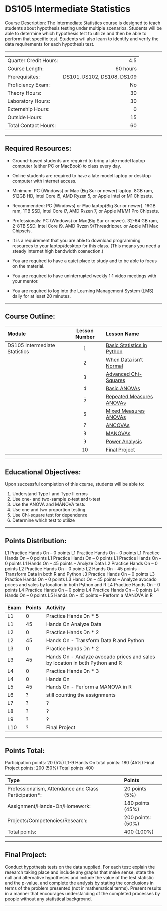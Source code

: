 # DS105 Intermediate Statistics

Course Description: The Intermediate Statistics course is designed to teach students about hypothesis testing under multiple scenarios.  Students will be able to determine which hypothesis test to utilize and then be able to perform that specific test.  Students will also learn to identify and verify the data requirements for each hypothesis test. 

<hr style="border: 0; height: 1px; background-image: linear-gradient(to right, rgba(0, 0, 0, 0), rgba(0, 0, 0, 0.75), rgba(0, 0, 0, 0));"/>

|                     |    |
|:---                 |---:|
|Quarter Credit Hours:|4.5|
|Course Length:       |60 hours|
|Prerequisites:       |DS101, DS102, DS108, DS109|
|Proficiency Exam:    |No|
|Theory Hours: 	      |30|
|Laboratory Hours:	  |30|
|Externship Hours:	  |0 |
|Outside Hours:	      |15|
|Total Contact Hours: |60|

<hr style="border: 0; height: 1px; background-image: linear-gradient(to right, rgba(0, 0, 0, 0), rgba(0, 0, 0, 0.75), rgba(0, 0, 0, 0));"/>

## Required Resources: 
- Ground-based students are required to bring a late model laptop computer (either PC or MacBook) to class every day.  

- Online students are required to have a late model laptop or desktop computer with internet access.  

- Minimum: PC (Windows) or Mac (Big Sur or newer) laptop. 8GB ram, 512GB HD, Intel Core i5,  AMD Ryzen 5, or Apple Intel or M1 Chipsets.

- Recommended: PC (Windows) or Mac laptop(Big Sur or newer). 16GB ram, 1TB SSD, Intel Core i7, AMD Ryzen 7, or Apple M1/M1 Pro Chipsets.

- Professionals: PC (Windows) or Mac(Big Sur or newer). 32-64 GB ram, 2-8TB SSD, Intel Core i9, AMD Ryzen 9/Threadripper, or Apple M1 Max Chipsets.

- It is a requirement that you are able to download programming resources to your laptop/desktop for this class. (This means you need a steady internet high bandwidth connection.)

- You are required to have a quiet place to study and to be able to focus on the material.

- You are required to have uninterrupted weekly 1:1 video meetings with your mentor.

- You are required to log into the Learning Management System (LMS) daily for at least 20 minutes.

<hr style="border: 0; height: 1px; background-image: linear-gradient(to right, rgba(0, 0, 0, 0), rgba(0, 0, 0, 0.75), rgba(0, 0, 0, 0));"/>

## Course Outline:

|Module                 |Lesson Number|Lesson Name|
|:---                   |:---:        |:---       |
|DS105 Intermediate Statistics  |1   | [Basic Statistics in Python](DS105L1.ipynb)  |
|                       |2   | [When Data isn’t Normal ](DS105L2.ipynb)                |
|                       |3   | [Advanced Chi-Squares ](DS105L3.ipynb)              |
|                       |4   | [Basic ANOVAs ](DS105L4.ipynb)|
|                       |5   | [Repeated Measures ANOVAs ](DS105L5.ipynb)      |
|                       |6   | [Mixed Measures ANOVAs](DS105L6.ipynb)        | 
|                       |7   | [ANCOVAs ](DS105L7.ipynb)       |
|                       |8   | [MANOVAs](DS105L8.ipynb)   | 
|                       |9   | [Power Analysis ](DS105L9.ipynb)  | 
|                       |10  | [Final Project ](DS105L10.ipynb)         | 

<hr style="border: 0; height: 1px; background-image: linear-gradient(to right, rgba(0, 0, 0, 0), rgba(0, 0, 0, 0.75), rgba(0, 0, 0, 0));"/>

## Educational Objectives:

Upon successful completion of this course, students will be able to: 

1.	Understand Type I and Type II errors
2.	Use one- and two-sample z-test and t-test
3.	Use the ANOVA and MANOVA tests
4.	Use one and two proportion testing
5.	Use Chi-square test for dependence
6.	Determine which test to utilize

<hr style="border: 0; height: 1px; background-image: linear-gradient(to right, rgba(0, 0, 0, 0), rgba(0, 0, 0, 0.75), rgba(0, 0, 0, 0));"/>


## Points Distribution:
L1 Practice Hands On – 0 points 
L1 Practice Hands On – 0 points 
L1 Practice Hands On – 0 points 
L1 Practice Hands On – 0 points
L1 Practice Hands On – 0 points
L1 Hands On – 45 points – Analyze Data
L2 Practice Hands On – 0 points 
L2 Practice Hands On – 0 points 
L2 Hands On – 45 points – Transform Data in both R and Python
L3 Practice Hands On – 0 points 
L3 Practice Hands On – 0 points
L3 Hands On – 45 points – Analyze avocado prices and sales by location in both Python and R 
L4 Practice Hands On – 0 points
L4 Practice Hands On – 0 points 
L4 Practice Hands On – 0 points
L4 Hands On – 0 points 
L5 Hands On – 45 points – Perform a MANOVA in R 

|Exam |Points|Activity|
|:--- |:---  |:---    |	
|L1|0|Practice Hands On * 5|
|L1|45|Hands On Analyze Data|
|L2|0|Practice Hands On * 2|
|L2|45|Hands On - Transform Data R and Python|
|L3|0|Practice Hands On * 2|
|L3|45|Hands On - Analyze avocado prices and sales by location in both Python and R |
|L4|0|Practice Hands On * 3|
|L4|0|Hands On|
|L5|45|Hands On - Perform a MANOVA in R |
|L6|?|still counting the assignments|
|L7|?|?|
|L8|?|?|
|L9|?|?|
|L10|?|Final Project|

<hr style="border: 0; height: 1px; background-image: linear-gradient(to right, rgba(0, 0, 0, 0), rgba(0, 0, 0, 0.75), rgba(0, 0, 0, 0));"/>

## Points Total:
Participation points: 20 (5%) 
L1-9 Hands On total points: 180 (45%) 
Final Project points: 200 (50%) 
Total points: 400

|Type  | Points  |
|:--- |:--- |	
|Professionalism, Attendance and Class Participation*: |20 points (5%)|
|Assignment/Hands-On/Homework:|180 points (45%)|
|Projects/Competencies/Research: | 200 points: (50%)| 
|Total points: |400 (100%)|

<hr style="border: 0; height: 1px; background-image: linear-gradient(to right, rgba(0, 0, 0, 0), rgba(0, 0, 0, 0.75), rgba(0, 0, 0, 0));"/>

## Final Project:

Conduct hypothesis tests on the data supplied. For each test: explain the research taking place and include any graphs that make sense, state the null and alternative hypotheses and include the value of the test statistic and the p-value, and complete the analysis by stating the conclusions in terms of the problem presented (not in mathematical terms).  Present results in a manner that encourages understanding of the completed processes by people without any statistical background.

<hr style="border: 0; height: 1px; background-image: linear-gradient(to right, rgba(0, 0, 0, 0), rgba(0, 0, 0, 0.75), rgba(0, 0, 0, 0));"/>
